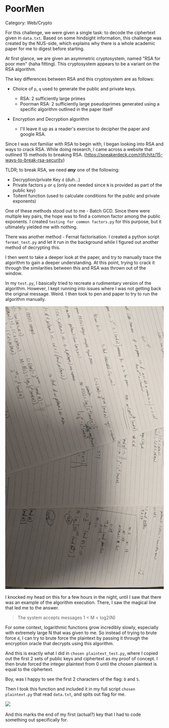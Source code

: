 # PoorMen
Category: Web/Crypto

For this challenge, we were given a single task: to decode the ciphertext given in `data.txt`.
Based on some hindsight information, this challenge was created by the NUS-side, which explains why there is a whole academic paper for me to digest before starting.  

At first glance, we are given an asymmetric cryptosystem, named "RSA for poor men" (haha fitting).
This cryptosystem appears to be a variant on the RSA algorithm.

The key differences between RSA and this cryptosystem are as follows:
* Choice of `p`, `q` used to generate the public and private keys.
    * RSA: 2 sufficiently large primes
    * Poorman RSA: 2 sufficiently large pseudoprimes generated using a specific algorithm outlined in the paper itself
    
* Encryption and Decryption algorithm
    * I'll leave it up as a reader's exercise to decipher the paper and google RSA.
    

Since I was not familiar with RSA to begin with, I began looking into RSA and ways to crack RSA.
While doing research, I came across a website that outlined 15 methods to breaking RSA. (https://speakerdeck.com/rlifchitz/15-ways-to-break-rsa-security)

TLDR; to break RSA, we need _**any**_ one of the following:
* Decryption/private Key `d` (duh...)
* Private factors `p` _or_ `q` (only one needed since `N` is provided as part of the public key)
* Toitent function (used to calculate conditions for the public and private exponents)

One of these methods stood out to me - Batch GCD. Since there were multiple key pairs, the hope was to find a common factor among the public exponents.
I created `testing for common factors.py` for this purpose, but it ultimately yielded me with nothing.

There was another method - Fernat factorisation. I created a python script `fermat_test.py` and let it run in the background while I figured out another method of decrypting this.


I then went to take a deeper look at the paper, and try to manually trace the algorithm to gain a deeper understanding.
At this point, trying to crack it through the similarities between this and RSA was thrown out of the window.

In my `test.py`, I basically tried to recreate a rudimentary version of the algorithm. 
However, I kept running into issues where I was not getting back the original message. Weird.
I then took to pen and paper to try to run the algorithm manually. 

<img src='images/notes.jpg' />

I knocked my head on this for a few hours in the night, until I saw that there was an example of the algorithm execution.
There, I saw the magical line that led me to the answer.
> The system accepts messages 1 < M < log2(N)

For some context, logarithmic functions grow incredibly slowly, especially with extremely large N that was given to me.
So instead of trying to brute force `d`, I can try to brute force the plaintext by passing it through the encryption oracle that decrypts using this algorithm.

And this is exactly what I did in `chosen plaintext_test.py`, where I copied out the first 2 sets of public keys and ciphertext as my proof of concept.
I then brute forced the integer plaintext from 0 until the chosen plaintext is equal to the ciphertext.

Boy, was I happy to see the first 2 characters of the flag: `D` and `S`.

Then I took this function and included it in my full script `chosen plaintext.py` that read `data.txt`, and spits out flag for me.

<img src='images/key.jpg' />

And this marks the end of my first (actual?) key that I had to code something out specifically for.

